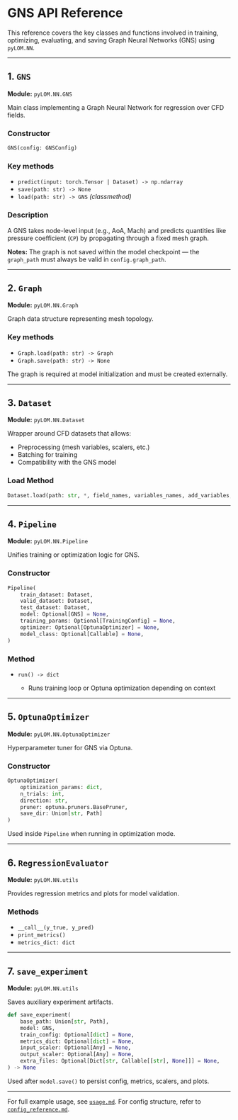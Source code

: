 # GNS API Reference

This reference covers the key classes and functions involved in training, optimizing, evaluating, and saving Graph Neural Networks (GNS) using `pyLOM.NN`.

---

## 1. `GNS`

**Module:** `pyLOM.NN.GNS`

Main class implementing a Graph Neural Network for regression over CFD fields.

### Constructor

```python
GNS(config: GNSConfig)
```

### Key methods

* `predict(input: torch.Tensor | Dataset) -> np.ndarray`
* `save(path: str) -> None`
* `load(path: str) -> GNS` *(classmethod)*

### Description

A GNS takes node-level input (e.g., AoA, Mach) and predicts quantities like pressure coefficient (`CP`) by propagating through a fixed mesh graph.

**Notes:** The graph is not saved within the model checkpoint — the `graph_path` must always be valid in `config.graph_path`.

---

## 2. `Graph`

**Module:** `pyLOM.NN.Graph`

Graph data structure representing mesh topology.

### Key methods

* `Graph.load(path: str) -> Graph`
* `Graph.save(path: str) -> None`

The graph is required at model initialization and must be created externally.

---

## 3. `Dataset`

**Module:** `pyLOM.NN.Dataset`

Wrapper around CFD datasets that allows:

* Preprocessing (mesh variables, scalers, etc.)
* Batching for training
* Compatibility with the GNS model

### Load Method

```python
Dataset.load(path: str, *, field_names, variables_names, add_variables, add_mesh_coordinates, inputs_scaler, outputs_scaler, squeeze_last_dim) -> Dataset
```

---

## 4. `Pipeline`

**Module:** `pyLOM.NN.Pipeline`

Unifies training or optimization logic for GNS.

### Constructor

```python
Pipeline(
    train_dataset: Dataset,
    valid_dataset: Dataset,
    test_dataset: Dataset,
    model: Optional[GNS] = None,
    training_params: Optional[TrainingConfig] = None,
    optimizer: Optional[OptunaOptimizer] = None,
    model_class: Optional[Callable] = None,
)
```

### Method

* `run() -> dict`

  * Runs training loop or Optuna optimization depending on context

---

## 5. `OptunaOptimizer`

**Module:** `pyLOM.NN.OptunaOptimizer`

Hyperparameter tuner for GNS via Optuna.

### Constructor

```python
OptunaOptimizer(
    optimization_params: dict,
    n_trials: int,
    direction: str,
    pruner: optuna.pruners.BasePruner,
    save_dir: Union[str, Path]
)
```

Used inside `Pipeline` when running in optimization mode.

---

## 6. `RegressionEvaluator`

**Module:** `pyLOM.NN.utils`

Provides regression metrics and plots for model validation.

### Methods

* `__call__(y_true, y_pred)`
* `print_metrics()`
* `metrics_dict: dict`

---

## 7. `save_experiment`

**Module:** `pyLOM.NN.utils`

Saves auxiliary experiment artifacts.

```python
def save_experiment(
    base_path: Union[str, Path],
    model: GNS,
    train_config: Optional[dict] = None,
    metrics_dict: Optional[dict] = None,
    input_scaler: Optional[Any] = None,
    output_scaler: Optional[Any] = None,
    extra_files: Optional[Dict[str, Callable[[str], None]]] = None,
) -> None
```

Used after `model.save()` to persist config, metrics, scalers, and plots.

---

For full example usage, see [`usage.md`](usage.md).
For config structure, refer to [`config_reference.md`](config_reference.md).
